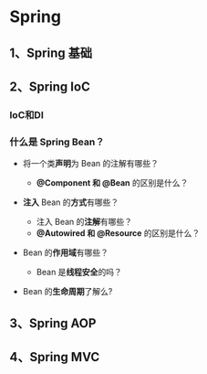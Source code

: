 # Spring



## 1、Spring 基础



## 2、Spring IoC

### IoC和DI

### 什么是 Spring **Bean**？

- 将一个类**声明**为 Bean 的注解有哪些？
  - **@Component 和 @Bean** 的区别是什么？	

- **注入** Bean 的**方式**有哪些？
  - 注入 Bean 的**注解**有哪些？
  - **@Autowired 和 @Resource** 的区别是什么？

- Bean 的**作用域**有哪些？
  - Bean 是**线程安全**的吗？

- Bean 的**生命周期**了解么?



## 3、Spring AOP



## 4、Spring MVC